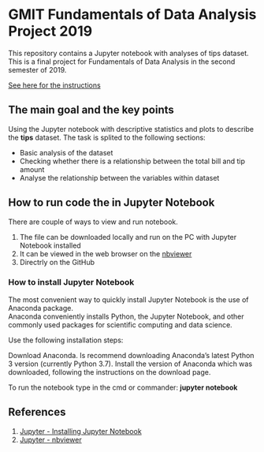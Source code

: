 # GMIT Fundamentals of Data Analysis Project 2019

This repository contains a Jupyter notebook with analyses of tips dataset. This is a final project for Fundamentals of Data Analysis in the second semester of 2019.

[See here for the instructions](https://github.com/ianmcloughlin/project-2019-fundda/raw/master/project.pdf)

## The main goal and the key points

Using the Jupyter notebook with descriptive statistics and plots to describe the **tips** dataset.
The task is splited to the following sections: 

* Basic analysis of the dataset
* Checking whether there is a relationship between the total bill and tip amount
* Analyse the relationship between the variables within dataset 

## How to run code the in Jupyter Notebook

There are couple of ways to view and run notebook.

   1. The file can be downloaded locally and run on the PC with Jupyter Notebook installed
   2. It can be viewed in the web browser on the [nbviewer](https://nbviewer.jupyter.org/github/G00376332/52446_Project/blob/master/Tips_Project.ipynb)
   3. Directrly on the GitHub

### How to install Jupyter Notebook

The most convenient way to quickly install Jupyter Notebook is the use of Anaconda package.  
Anaconda conveniently installs Python, the Jupyter Notebook, and other commonly used packages for scientific computing and data science.

Use the following installation steps:

Download Anaconda. Is recommend downloading Anaconda’s latest Python 3 version (currently Python 3.7).
Install the version of Anaconda which was downloaded, following the instructions on the download page.

To run the notebook type in the cmd or commander:
 **jupyter notebook**



## References

1. [Jupyter - Installing Jupyter Notebook](https://jupyter.readthedocs.io/en/latest/install.html)
1. [Jupyter - nbviewer](https://nbviewer.jupyter.org/)
